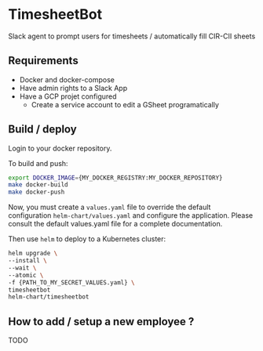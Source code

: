 # TimesheetBot

Slack agent to prompt users for timesheets / automatically fill CIR-CII sheets

## Requirements

- Docker and docker-compose
- Have admin rights to a Slack App
- Have a GCP projet configured
  - Create a service account to edit a GSheet programatically

## Build / deploy

Login to your docker repository.

To build and push:
```bash
export DOCKER_IMAGE={MY_DOCKER_REGISTRY:MY_DOCKER_REPOSITORY}
make docker-build
make docker-push
```

Now, you must create a `values.yaml` file to override the default configuration `helm-chart/values.yaml` and configure the application. Please consult the default values.yaml file for a complete documentation.

Then use `helm` to deploy to a Kubernetes cluster:
```bash
helm upgrade \
--install \
--wait \
--atomic \
-f {PATH_TO_MY_SECRET_VALUES.yaml} \
timesheetbot
helm-chart/timesheetbot
```

## How to add / setup a new employee ?

TODO
